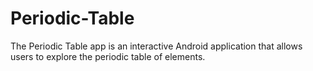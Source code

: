 # Periodic-Table
The Periodic Table app is an interactive Android application that allows users to explore the periodic table of elements. 
